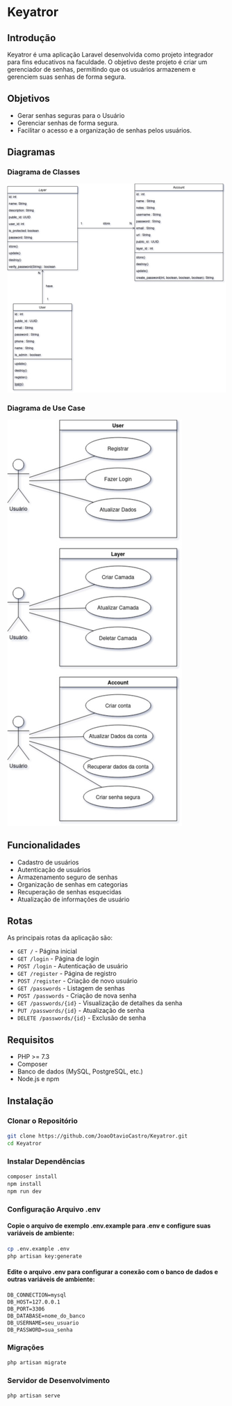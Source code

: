 # Keyatror

## Introdução

Keyatror é uma aplicação Laravel desenvolvida como projeto integrador para fins educativos na faculdade. O objetivo deste projeto é criar um gerenciador de senhas, permitindo que os usuários armazenem e gerenciem suas senhas de forma segura.

## Objetivos

- Gerar senhas seguras para o Usuário
- Gerenciar senhas de forma segura.
- Facilitar o acesso e a organização de senhas pelos usuários.

## Diagramas

### Diagrama de Classes

![Diagrama de Classes](DiagramaClasseKeyatror.jpeg)

### Diagrama de Use Case

![Diagrama de Use Case](UseCaseKeyatror.jpeg)

## Funcionalidades

- Cadastro de usuários
- Autenticação de usuários
- Armazenamento seguro de senhas
- Organização de senhas em categorias
- Recuperação de senhas esquecidas
- Atualização de informações de usuário

## Rotas

As principais rotas da aplicação são:

- `GET /` - Página inicial
- `GET /login` - Página de login
- `POST /login` - Autenticação de usuário
- `GET /register` - Página de registro
- `POST /register` - Criação de novo usuário
- `GET /passwords` - Listagem de senhas
- `POST /passwords` - Criação de nova senha
- `GET /passwords/{id}` - Visualização de detalhes da senha
- `PUT /passwords/{id}` - Atualização de senha
- `DELETE /passwords/{id}` - Exclusão de senha

## Requisitos

- PHP >= 7.3
- Composer
- Banco de dados (MySQL, PostgreSQL, etc.)
- Node.js e npm

## Instalação

### Clonar o Repositório

```bash
git clone https://github.com/JoaoOtavioCastro/Keyatror.git
cd Keyatror
```

### Instalar Dependências


```bash
composer install
npm install
npm run dev
```

### Configuração Arquivo .env

#### Copie o arquivo de exemplo .env.example para .env e configure suas variáveis de ambiente:

```bash
cp .env.example .env
php artisan key:generate
```
#### Edite o arquivo .env para configurar a conexão com o banco de dados e outras variáveis de ambiente:

```
DB_CONNECTION=mysql
DB_HOST=127.0.0.1
DB_PORT=3306
DB_DATABASE=nome_do_banco
DB_USERNAME=seu_usuario
DB_PASSWORD=sua_senha
```
### Migrações

```bash
php artisan migrate
```
### Servidor de Desenvolvimento

```bash
php artisan serve
```